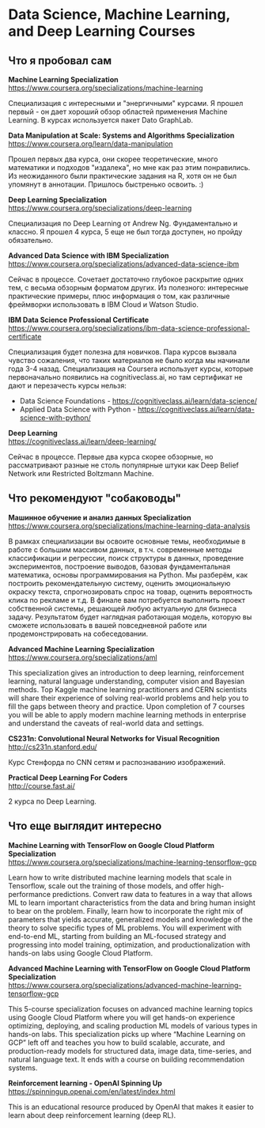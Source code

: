 # Data Science, Machine Learning, and Deep Learning Courses

## Что я пробовал сам

**Machine Learning Specialization**  
https://www.coursera.org/specializations/machine-learning

Специализация с интересными и "энергичными" курсами. Я прошел первый - он дает хороший обзор областей применения 
Machine Learning. В курсах используется пакет Dato GraphLab.

**Data Manipulation at Scale: Systems and Algorithms Specialization**  
https://www.coursera.org/learn/data-manipulation

Прошел первых два курса, они скорее теоретические, много математики и подходов "издалека", но мне как раз этим понравились. 
Из неожиданного были практические задания на R, хотя он не был упомянут в аннотации. Пришлось быстренько освоить. :)

**Deep Learning Specialization**  
https://www.coursera.org/specializations/deep-learning

Специализация по Deep Learning от Andrew Ng. Фундаментально и классно. Я прошел 4 курса, 5 еще не был тогда доступен, 
но пройду обязательно.

**Advanced Data Science with IBM Specialization**  
https://www.coursera.org/specializations/advanced-data-science-ibm

Сейчас в процессе. Сочетает достаточно глубокое раскрытие одних тем, с весьма обзорным форматом других.
Из полезного: интересные практические примеры, плюс информация о том, как различные фреймворки использовать в IBM Cloud 
и Watson Studio.

**IBM Data Science Professional Certificate**  
https://www.coursera.org/specializations/ibm-data-science-professional-certificate

Специализация будет полезна для новичков. Пара курсов вызвала чувство сожаления, что таких материалов не было когда 
мы начинали года 3-4 назад. Специализация на Coursera использует курсы, которые первоначально появились на 
cognitiveclass.ai, но там сертификат не дают и перезачесть курсы нельзя:
- Data Science Foundations - https://cognitiveclass.ai/learn/data-science/
- Applied Data Science with Python - https://cognitiveclass.ai/learn/data-science-with-python/

**Deep Learning**  
https://cognitiveclass.ai/learn/deep-learning/

Сейчас в процессе. Первые два курса скорее обзорные, но рассматривают разные не столь популярные штуки 
как Deep Belief Network или Restricted Boltzmann Machine.

## Что рекомендуют "собаководы"

**Машинное обучение и анализ данных Specialization**  
https://www.coursera.org/specializations/machine-learning-data-analysis

В рамках специализации вы освоите основные темы, необходимые в работе с большим массивом данных, 
в т.ч. современные методы классификации и регрессии, поиск структуры в данных, проведение экспериментов, 
построение выводов, базовая фундаментальная математика, основы программирования на Python. 
Мы разберём, как построить рекомендательную систему, оценить эмоциональную окраску текста, спрогнозировать 
спрос на товар, оценить вероятность клика по рекламе и т.д.
В финале вам потребуется выполнить проект собственной системы, решающей любую актуальную для бизнеса задачу. 
Результатом будет наглядная работающая модель, которую вы сможете использовать в вашей повседневной работе или 
продемонстрировать на собеседовании.

**Advanced Machine Learning Specialization**  
https://www.coursera.org/specializations/aml

This specialization gives an introduction to deep learning, reinforcement learning, natural language understanding, 
computer vision and Bayesian methods. Top Kaggle machine learning practitioners and CERN scientists 
will share their experience of solving real-world problems and help you to fill the gaps between theory and practice. 
Upon completion of 7 courses you will be able to apply modern machine learning methods in enterprise and understand 
the caveats of real-world data and settings.

**CS231n: Convolutional Neural Networks for Visual Recognition**  
http://cs231n.stanford.edu/

Курс Стенфорда по CNN сетям и распознаванию изображений.

**Practical Deep Learning For Coders**  
http://course.fast.ai/

2 курса по Deep Learning.

## Что еще выглядит интересно

**Machine Learning with TensorFlow on Google Cloud Platform Specialization**  
https://www.coursera.org/specializations/machine-learning-tensorflow-gcp

Learn how to write distributed machine learning models that scale in Tensorflow, scale out the training of those models, 
and offer high-performance predictions. Convert raw data to features in a way that allows ML to learn 
important characteristics from the data and bring human insight to bear on the problem. Finally, 
learn how to incorporate the right mix of parameters that yields accurate, generalized models and 
knowledge of the theory to solve specific types of ML problems. You will experiment with end-to-end ML, 
starting from building an ML-focused strategy and progressing into model training, optimization, and 
productionalization with hands-on labs using Google Cloud Platform.

**Advanced Machine Learning with TensorFlow on Google Cloud Platform Specialization**  
https://www.coursera.org/specializations/advanced-machine-learning-tensorflow-gcp

This 5-course specialization focuses on advanced machine learning topics using Google Cloud Platform 
where you will get hands-on experience optimizing, deploying, and scaling production ML models of various types 
in hands-on labs. This specialization picks up where “Machine Learning on GCP” left off and teaches you 
how to build scalable, accurate, and production-ready models for structured data, image data, time-series, 
and natural language text. It ends with a course on building recommendation systems. 

**Reinforcement learning - OpenAI Spinning Up**  
https://spinningup.openai.com/en/latest/index.html  

This is an educational resource produced by OpenAI that makes it easier 
to learn about deep reinforcement learning (deep RL).